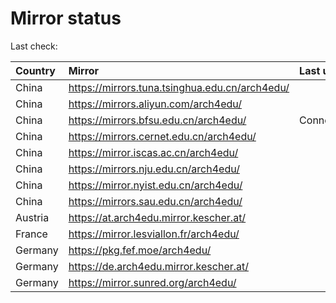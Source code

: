 <script src="./time.js"></script>
# Mirror status
Last check: <script type="text/javascript">localize(1726061171.8428469);</script>

|Country|Mirror|Last update|
|:------|:-----|:----------|
|China|https://mirrors.tuna.tsinghua.edu.cn/arch4edu/|<script type="text/javascript">localize(1726036896);</script>|
|China|https://mirrors.aliyun.com/arch4edu/|<script type="text/javascript">localize(1726036896);</script>|
|China|https://mirrors.bfsu.edu.cn/arch4edu/|ConnectionError|
|China|https://mirrors.cernet.edu.cn/arch4edu/|<script type="text/javascript">localize(1726036896);</script>|
|China|https://mirror.iscas.ac.cn/arch4edu/|<script type="text/javascript">localize(1726036896);</script>|
|China|https://mirrors.nju.edu.cn/arch4edu/|<script type="text/javascript">localize(1726036896);</script>|
|China|https://mirror.nyist.edu.cn/arch4edu/|<script type="text/javascript">localize(1725993519);</script>|
|China|https://mirrors.sau.edu.cn/arch4edu/|<script type="text/javascript">localize(1726036896);</script>|
|Austria|https://at.arch4edu.mirror.kescher.at/|<script type="text/javascript">localize(1726036896);</script>|
|France|https://mirror.lesviallon.fr/arch4edu/|<script type="text/javascript">localize(1726036896);</script>|
|Germany|https://pkg.fef.moe/arch4edu/|<script type="text/javascript">localize(1726036896);</script>|
|Germany|https://de.arch4edu.mirror.kescher.at/|<script type="text/javascript">localize(1726036896);</script>|
|Germany|https://mirror.sunred.org/arch4edu/|<script type="text/javascript">localize(1726036896);</script>|

<script src="./tablefilter/tablefilter.js"></script>
<script src="./table.js"></script>